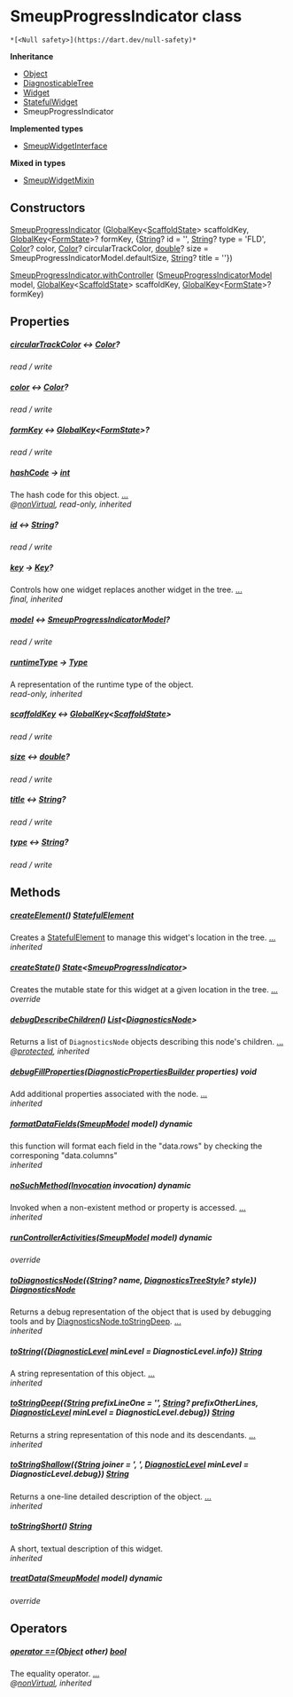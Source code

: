 


# SmeupProgressIndicator class






    *[<Null safety>](https://dart.dev/null-safety)*





**Inheritance**

- [Object](https://api.flutter.dev/flutter/dart-core/Object-class.html)
- [DiagnosticableTree](https://api.flutter.dev/flutter/foundation/DiagnosticableTree-class.html)
- [Widget](https://api.flutter.dev/flutter/widgets/Widget-class.html)
- [StatefulWidget](https://api.flutter.dev/flutter/widgets/StatefulWidget-class.html)
- SmeupProgressIndicator

**Implemented types**

- [SmeupWidgetInterface](../smeup_widgets_smeup_widget_interface/SmeupWidgetInterface-class.md)

**Mixed in types**

- [SmeupWidgetMixin](../smeup_widgets_smeup_widget_mixin/SmeupWidgetMixin-class.md)




## Constructors

[SmeupProgressIndicator](../smeup_widgets_smeup_progress_indicator/SmeupProgressIndicator/SmeupProgressIndicator.md) ([GlobalKey](https://api.flutter.dev/flutter/widgets/GlobalKey-class.html)&lt;[ScaffoldState](https://api.flutter.dev/flutter/material/ScaffoldState-class.html)> scaffoldKey, [GlobalKey](https://api.flutter.dev/flutter/widgets/GlobalKey-class.html)&lt;[FormState](https://api.flutter.dev/flutter/widgets/FormState-class.html)>? formKey, {[String](https://api.flutter.dev/flutter/dart-core/String-class.html)? id = '', [String](https://api.flutter.dev/flutter/dart-core/String-class.html)? type = 'FLD', [Color](https://api.flutter.dev/flutter/dart-ui/Color-class.html)? color, [Color](https://api.flutter.dev/flutter/dart-ui/Color-class.html)? circularTrackColor, [double](https://api.flutter.dev/flutter/dart-core/double-class.html)? size = SmeupProgressIndicatorModel.defaultSize, [String](https://api.flutter.dev/flutter/dart-core/String-class.html)? title = ''})

    

[SmeupProgressIndicator.withController](../smeup_widgets_smeup_progress_indicator/SmeupProgressIndicator/SmeupProgressIndicator.withController.md) ([SmeupProgressIndicatorModel](../smeup_models_widgets_smeup_progress_indicator_model/SmeupProgressIndicatorModel-class.md) model, [GlobalKey](https://api.flutter.dev/flutter/widgets/GlobalKey-class.html)&lt;[ScaffoldState](https://api.flutter.dev/flutter/material/ScaffoldState-class.html)> scaffoldKey, [GlobalKey](https://api.flutter.dev/flutter/widgets/GlobalKey-class.html)&lt;[FormState](https://api.flutter.dev/flutter/widgets/FormState-class.html)>? formKey)

    


## Properties

##### [circularTrackColor](../smeup_widgets_smeup_progress_indicator/SmeupProgressIndicator/circularTrackColor.md) &#8596; [Color](https://api.flutter.dev/flutter/dart-ui/Color-class.html)?



   
_read / write_



##### [color](../smeup_widgets_smeup_progress_indicator/SmeupProgressIndicator/color.md) &#8596; [Color](https://api.flutter.dev/flutter/dart-ui/Color-class.html)?



   
_read / write_



##### [formKey](../smeup_widgets_smeup_progress_indicator/SmeupProgressIndicator/formKey.md) &#8596; [GlobalKey](https://api.flutter.dev/flutter/widgets/GlobalKey-class.html)&lt;[FormState](https://api.flutter.dev/flutter/widgets/FormState-class.html)>?



   
_read / write_



##### [hashCode](https://api.flutter.dev/flutter/widgets/Widget/hashCode.html) &#8594; [int](https://api.flutter.dev/flutter/dart-core/int-class.html)



The hash code for this object. [...](https://api.flutter.dev/flutter/widgets/Widget/hashCode.html)  
_@[nonVirtual](https://pub.dev/documentation/meta/1.7.0/meta/nonVirtual-constant.html), read-only, inherited_



##### [id](../smeup_widgets_smeup_progress_indicator/SmeupProgressIndicator/id.md) &#8596; [String](https://api.flutter.dev/flutter/dart-core/String-class.html)?



   
_read / write_



##### [key](https://api.flutter.dev/flutter/widgets/Widget/key.html) &#8594; [Key](https://api.flutter.dev/flutter/foundation/Key-class.html)?



Controls how one widget replaces another widget in the tree. [...](https://api.flutter.dev/flutter/widgets/Widget/key.html)  
_final, inherited_



##### [model](../smeup_widgets_smeup_progress_indicator/SmeupProgressIndicator/model.md) &#8596; [SmeupProgressIndicatorModel](../smeup_models_widgets_smeup_progress_indicator_model/SmeupProgressIndicatorModel-class.md)?



   
_read / write_



##### [runtimeType](https://api.flutter.dev/flutter/dart-core/Object/runtimeType.html) &#8594; [Type](https://api.flutter.dev/flutter/dart-core/Type-class.html)



A representation of the runtime type of the object.   
_read-only, inherited_



##### [scaffoldKey](../smeup_widgets_smeup_progress_indicator/SmeupProgressIndicator/scaffoldKey.md) &#8596; [GlobalKey](https://api.flutter.dev/flutter/widgets/GlobalKey-class.html)&lt;[ScaffoldState](https://api.flutter.dev/flutter/material/ScaffoldState-class.html)>



   
_read / write_



##### [size](../smeup_widgets_smeup_progress_indicator/SmeupProgressIndicator/size.md) &#8596; [double](https://api.flutter.dev/flutter/dart-core/double-class.html)?



   
_read / write_



##### [title](../smeup_widgets_smeup_progress_indicator/SmeupProgressIndicator/title.md) &#8596; [String](https://api.flutter.dev/flutter/dart-core/String-class.html)?



   
_read / write_



##### [type](../smeup_widgets_smeup_progress_indicator/SmeupProgressIndicator/type.md) &#8596; [String](https://api.flutter.dev/flutter/dart-core/String-class.html)?



   
_read / write_




## Methods

##### [createElement](https://api.flutter.dev/flutter/widgets/StatefulWidget/createElement.html)() [StatefulElement](https://api.flutter.dev/flutter/widgets/StatefulElement-class.html)



Creates a <a href="https://api.flutter.dev/flutter/widgets/StatefulElement-class.html">StatefulElement</a> to manage this widget's location in the tree. [...](https://api.flutter.dev/flutter/widgets/StatefulWidget/createElement.html)  
_inherited_



##### [createState](../smeup_widgets_smeup_progress_indicator/SmeupProgressIndicator/createState.md)() [State](https://api.flutter.dev/flutter/widgets/State-class.html)&lt;[SmeupProgressIndicator](../smeup_widgets_smeup_progress_indicator/SmeupProgressIndicator-class.md)>



Creates the mutable state for this widget at a given location in the tree. [...](../smeup_widgets_smeup_progress_indicator/SmeupProgressIndicator/createState.md)  
_override_



##### [debugDescribeChildren](https://api.flutter.dev/flutter/foundation/DiagnosticableTree/debugDescribeChildren.html)() [List](https://api.flutter.dev/flutter/dart-core/List-class.html)&lt;[DiagnosticsNode](https://api.flutter.dev/flutter/foundation/DiagnosticsNode-class.html)>



Returns a list of <code>DiagnosticsNode</code> objects describing this node's
children. [...](https://api.flutter.dev/flutter/foundation/DiagnosticableTree/debugDescribeChildren.html)  
_@[protected](https://pub.dev/documentation/meta/1.7.0/meta/protected-constant.html), inherited_



##### [debugFillProperties](https://api.flutter.dev/flutter/widgets/Widget/debugFillProperties.html)([DiagnosticPropertiesBuilder](https://api.flutter.dev/flutter/foundation/DiagnosticPropertiesBuilder-class.html) properties) void



Add additional properties associated with the node. [...](https://api.flutter.dev/flutter/widgets/Widget/debugFillProperties.html)  
_inherited_



##### [formatDataFields](../smeup_widgets_smeup_widget_mixin/SmeupWidgetMixin/formatDataFields.md)([SmeupModel](../smeup_models_widgets_smeup_model/SmeupModel-class.md) model) dynamic



this function will format each field in the "data.rows"
by checking the corresponing "data.columns"   
_inherited_



##### [noSuchMethod](https://api.flutter.dev/flutter/dart-core/Object/noSuchMethod.html)([Invocation](https://api.flutter.dev/flutter/dart-core/Invocation-class.html) invocation) dynamic



Invoked when a non-existent method or property is accessed. [...](https://api.flutter.dev/flutter/dart-core/Object/noSuchMethod.html)  
_inherited_



##### [runControllerActivities](../smeup_widgets_smeup_progress_indicator/SmeupProgressIndicator/runControllerActivities.md)([SmeupModel](../smeup_models_widgets_smeup_model/SmeupModel-class.md) model) dynamic



   
_override_



##### [toDiagnosticsNode](https://api.flutter.dev/flutter/foundation/DiagnosticableTree/toDiagnosticsNode.html)({[String](https://api.flutter.dev/flutter/dart-core/String-class.html)? name, [DiagnosticsTreeStyle](https://api.flutter.dev/flutter/foundation/DiagnosticsTreeStyle.html)? style}) [DiagnosticsNode](https://api.flutter.dev/flutter/foundation/DiagnosticsNode-class.html)



Returns a debug representation of the object that is used by debugging
tools and by <a href="https://api.flutter.dev/flutter/foundation/DiagnosticsNode/toStringDeep.html">DiagnosticsNode.toStringDeep</a>. [...](https://api.flutter.dev/flutter/foundation/DiagnosticableTree/toDiagnosticsNode.html)  
_inherited_



##### [toString](https://api.flutter.dev/flutter/foundation/Diagnosticable/toString.html)({[DiagnosticLevel](https://api.flutter.dev/flutter/foundation/DiagnosticLevel.html) minLevel = DiagnosticLevel.info}) [String](https://api.flutter.dev/flutter/dart-core/String-class.html)



A string representation of this object. [...](https://api.flutter.dev/flutter/foundation/Diagnosticable/toString.html)  
_inherited_



##### [toStringDeep](https://api.flutter.dev/flutter/foundation/DiagnosticableTree/toStringDeep.html)({[String](https://api.flutter.dev/flutter/dart-core/String-class.html) prefixLineOne = '', [String](https://api.flutter.dev/flutter/dart-core/String-class.html)? prefixOtherLines, [DiagnosticLevel](https://api.flutter.dev/flutter/foundation/DiagnosticLevel.html) minLevel = DiagnosticLevel.debug}) [String](https://api.flutter.dev/flutter/dart-core/String-class.html)



Returns a string representation of this node and its descendants. [...](https://api.flutter.dev/flutter/foundation/DiagnosticableTree/toStringDeep.html)  
_inherited_



##### [toStringShallow](https://api.flutter.dev/flutter/foundation/DiagnosticableTree/toStringShallow.html)({[String](https://api.flutter.dev/flutter/dart-core/String-class.html) joiner = ', ', [DiagnosticLevel](https://api.flutter.dev/flutter/foundation/DiagnosticLevel.html) minLevel = DiagnosticLevel.debug}) [String](https://api.flutter.dev/flutter/dart-core/String-class.html)



Returns a one-line detailed description of the object. [...](https://api.flutter.dev/flutter/foundation/DiagnosticableTree/toStringShallow.html)  
_inherited_



##### [toStringShort](https://api.flutter.dev/flutter/widgets/Widget/toStringShort.html)() [String](https://api.flutter.dev/flutter/dart-core/String-class.html)



A short, textual description of this widget.   
_inherited_



##### [treatData](../smeup_widgets_smeup_progress_indicator/SmeupProgressIndicator/treatData.md)([SmeupModel](../smeup_models_widgets_smeup_model/SmeupModel-class.md) model) dynamic



   
_override_




## Operators

##### [operator ==](https://api.flutter.dev/flutter/widgets/Widget/operator_equals.html)([Object](https://api.flutter.dev/flutter/dart-core/Object-class.html) other) [bool](https://api.flutter.dev/flutter/dart-core/bool-class.html)



The equality operator. [...](https://api.flutter.dev/flutter/widgets/Widget/operator_equals.html)  
_@[nonVirtual](https://pub.dev/documentation/meta/1.7.0/meta/nonVirtual-constant.html), inherited_











